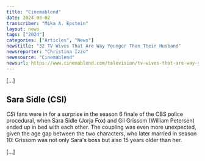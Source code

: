 ```yaml
---
title: "Cinemablend"
date: 2024-08-02
transcriber: "Mika A. Epstein"
layout: news
tags: ["2024"]
categories: ["Articles", "News"]
newstitle: "32 TV Wives That Are Way Younger Than Their Husband"
newsreporter: "Christina Izzo"
newssource: "Cinemablend"
newsurl: https://www.cinemablend.com/television/tv-wives-that-are-way-younger-than-their-husband
---
```


[...]

## Sara Sidle (CSI)

_CSI_ fans were in for a surprise in the season 6 finale of the CBS police procedural, when Sara Sidle (Jorja Fox) and Gil Grissom (William Petersen) ended up in bed with each other. The coupling was even more unexpected, given the age gap between the two characters, who later married in season 10: Grissom was not only Sara's boss but also 15 years older than her.

[...]
